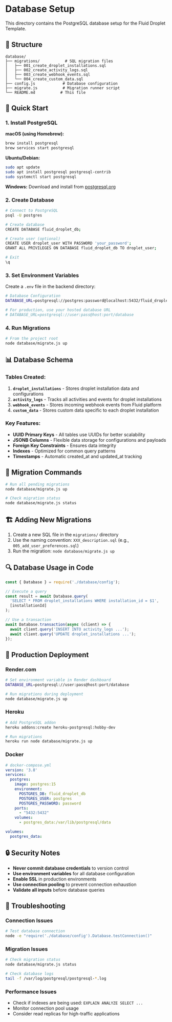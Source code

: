 # Database Setup

This directory contains the PostgreSQL database setup for the Fluid Droplet Template.

## 📁 Structure

```
database/
├── migrations/           # SQL migration files
│   ├── 001_create_droplet_installations.sql
│   ├── 002_create_activity_logs.sql
│   ├── 003_create_webhook_events.sql
│   └── 004_create_custom_data.sql
├── config.js            # Database configuration
├── migrate.js           # Migration runner script
└── README.md           # This file
```

## 🚀 Quick Start

### 1. Install PostgreSQL

**macOS (using Homebrew):**
```bash
brew install postgresql
brew services start postgresql
```

**Ubuntu/Debian:**
```bash
sudo apt update
sudo apt install postgresql postgresql-contrib
sudo systemctl start postgresql
```

**Windows:**
Download and install from [postgresql.org](https://www.postgresql.org/download/windows/)

### 2. Create Database

```bash
# Connect to PostgreSQL
psql -U postgres

# Create database
CREATE DATABASE fluid_droplet_db;

# Create user (optional)
CREATE USER droplet_user WITH PASSWORD 'your_password';
GRANT ALL PRIVILEGES ON DATABASE fluid_droplet_db TO droplet_user;

# Exit
\q
```

### 3. Set Environment Variables

Create a `.env` file in the backend directory:

```bash
# Database Configuration
DATABASE_URL=postgresql://postgres:password@localhost:5432/fluid_droplet_db

# For production, use your hosted database URL
# DATABASE_URL=postgresql://user:pass@host:port/database
```

### 4. Run Migrations

```bash
# From the project root
node database/migrate.js up
```

## 📊 Database Schema

### Tables Created:

1. **`droplet_installations`** - Stores droplet installation data and configurations
2. **`activity_logs`** - Tracks all activities and events for droplet installations
3. **`webhook_events`** - Stores incoming webhook events from Fluid platform
4. **`custom_data`** - Stores custom data specific to each droplet installation

### Key Features:

- **UUID Primary Keys** - All tables use UUIDs for better scalability
- **JSONB Columns** - Flexible data storage for configurations and payloads
- **Foreign Key Constraints** - Ensures data integrity
- **Indexes** - Optimized for common query patterns
- **Timestamps** - Automatic created_at and updated_at tracking

## 🔧 Migration Commands

```bash
# Run all pending migrations
node database/migrate.js up

# Check migration status
node database/migrate.js status
```

## 🏗️ Adding New Migrations

1. Create a new SQL file in the `migrations/` directory
2. Use the naming convention: `XXX_description.sql` (e.g., `005_add_user_preferences.sql`)
3. Run the migration: `node database/migrate.js up`

## 🔍 Database Usage in Code

```javascript
const { Database } = require('./database/config');

// Execute a query
const result = await Database.query(
  'SELECT * FROM droplet_installations WHERE installation_id = $1',
  [installationId]
);

// Use a transaction
await Database.transaction(async (client) => {
  await client.query('INSERT INTO activity_logs ...');
  await client.query('UPDATE droplet_installations ...');
});
```

## 🚀 Production Deployment

### Render.com
```bash
# Set environment variable in Render dashboard
DATABASE_URL=postgresql://user:pass@host:port/database

# Run migrations during deployment
node database/migrate.js up
```

### Heroku
```bash
# Add PostgreSQL addon
heroku addons:create heroku-postgresql:hobby-dev

# Run migrations
heroku run node database/migrate.js up
```

### Docker
```yaml
# docker-compose.yml
version: '3.8'
services:
  postgres:
    image: postgres:15
    environment:
      POSTGRES_DB: fluid_droplet_db
      POSTGRES_USER: postgres
      POSTGRES_PASSWORD: password
    ports:
      - "5432:5432"
    volumes:
      - postgres_data:/var/lib/postgresql/data

volumes:
  postgres_data:
```

## 🔒 Security Notes

- **Never commit database credentials** to version control
- **Use environment variables** for all database configuration
- **Enable SSL** in production environments
- **Use connection pooling** to prevent connection exhaustion
- **Validate all inputs** before database queries

## 🐛 Troubleshooting

### Connection Issues
```bash
# Test database connection
node -e "require('./database/config').Database.testConnection()"
```

### Migration Issues
```bash
# Check migration status
node database/migrate.js status

# Check database logs
tail -f /var/log/postgresql/postgresql-*.log
```

### Performance Issues
- Check if indexes are being used: `EXPLAIN ANALYZE SELECT ...`
- Monitor connection pool usage
- Consider read replicas for high-traffic applications
